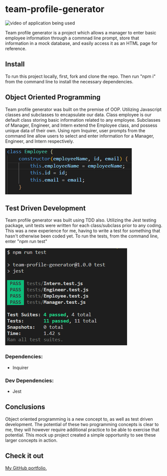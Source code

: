 # team-profile-generator

![video of application being used](./assets/screengrab.gif)

Team profile generator is a project which allows a manager to enter basic employee information through a commnad line prompt, store that information in a mock database, and easily access it as an HTML page for reference.

## Install

To run this project locally, first, fork and clone the repo.  Then run "npm i" from the command line to install the necessary dependencies.

## Object Oriented Programming

Team profile generator was built on the premise of OOP.  Utilizing Javascript classes and subclasses to encapsulate our data.  Class employee is our default class storing basic information related to any employee.  Subclasses of Manager, Engineer, and Intern extend the Employee class, and possess unique data of their own.  Using npm Inquirer, user prompts from the command line allow users to select and enter information for a Manager, Engineer, and Intern respectively.

![screenshot of javascript class](./assets/classes.png)

## Test Driven Development

Team profile generator was built using TDD also.  Utilizing the Jest testing package, unit tests were written for each class/subclass prior to any coding.  This was a new experience for me, having to write a test for something that hasn't otherwise been coded yet.  To run the tests, from the command line, enter "npm run test"

![screenshot of passing tests](./assets/jest.png)

### Dependencies:

* Inquirer

### Dev Dependencies:

* Jest

## Conclusions

Object oriented programming is a new concept to, as well as test driven development.  The potential of these two programming concepts is clear to me, they will however require additional practice to be able to exercise that potential.  This mock up project created a simple opportunity to see these larger concepts in action.

## Check it out

[My GitHub portfolio.](https://github.com/ObviousEcho/team-profile-generator)